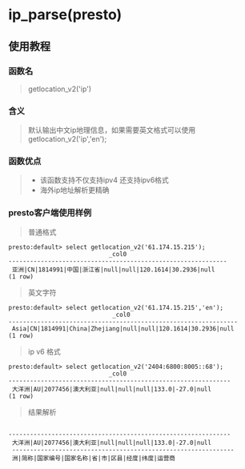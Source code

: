 # ip_parse(presto)
## 使用教程
### 函数名
> getlocation_v2('ip') 

### 含义
>默认输出中文ip地理信息，如果需要英文格式可以使用getlocation_v2('ip','en');

### 函数优点

> - 该函数支持不仅支持ipv4 还支持ipv6格式
> - 海外ip地址解析更精确

### presto客户端使用样例

> 普通格式

```hql
presto:default> select getlocation_v2('61.174.15.215');
                            _col0                            
-------------------------------------------------------------
 亚洲|CN|1814991|中国|浙江省|null|null|120.1614|30.2936|null 
(1 row)

```

> 英文字符

```hql
presto:default> select getlocation_v2('61.174.15.215','en');
                             _col0                              
----------------------------------------------------------------
 Asia|CN|1814991|China|Zhejiang|null|null|120.1614|30.2936|null 
(1 row)

```

> ip v6 格式

```hql
presto:default> select getlocation_v2('2404:6800:8005::68');
                            _col0                             
--------------------------------------------------------------
 大洋洲|AU|2077456|澳大利亚|null|null|null|133.0|-27.0|null 
(1 row)

```

> 结果解析

```hql                       
 
--------------------------------------------------------------
 大洋洲|AU|2077456|澳大利亚|null|null|null|133.0|-27.0|null 
 --------------------------------------------------------------
 洲|简称|国家编号|国家名称|省|市|区县|经度|纬度|运营商

```
